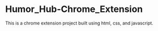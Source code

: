 # Humor_Hub-Chrome_Extension
This is a chrome extension project built using html, css, and javascript.
